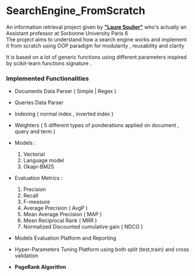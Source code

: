 # SearchEngine_FromScratch

An information retrieval project given by [**"Laure Soulier"**](http://www-connex.lip6.fr/~soulier/content/about.html) who's actually an Assistant professor at Sorbonne University Paris 6  
The project aims to understand how a search engine works and implement it from scratch using OOP paradigm for modularity , reusability and clarity

It is based on a lot of generic functions using different parameters inspired by scikit-learn functions signature .

### Implemented Functionalities 

- Documents Data Parser ( Simple | Regex ) 
- Queries Data Parser
- Indexing ( normal index , inverted index )
- Weighters ( 5 different types of ponderations applied on document , query and term )
- Models : 
  1. Vectorial
  2. Language model
  3. Okapi-BM25 

- Evaluation Metrics :
  1. Precision
  2. Recall
  3. F-measure
  4. Average Precision ( AvgP )
  5. Mean Average Precision ( MAP )
  6. Mean Reciprocal Rank ( MRR )
  7. Normalized Discounted cumulative gain ( NDCG )

- Models Evaluation Platform and Reporting
- Hyper-Parameters Tuning Platform using both split (test,train) and cross validation

- **PageRank Algorithm** 








